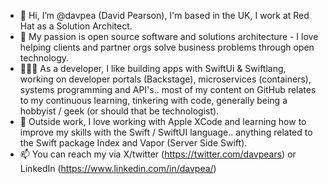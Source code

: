 - 👋 Hi, I’m @davpea (David Pearson), I'm based in the UK, I work at Red Hat as a Solution Architect.
- 👀 My passion is open source software and solutions architecture - I love helping clients and partner orgs solve business problems through open technology.
- 👨🏻‍💻 As a developer, I like building apps with SwiftUi & Swiftlang, working on developer portals (Backstage), microservices (containers), systems programming and API's.. most of my content on GitHub relates to my continuous learning, tinkering with code, generally being a hobbyist / geek (or should that be technologist).
- 🌱 Outside work, I love working with Apple XCode and learning how to improve my skills with the Swift / SwiftUI language.. anything related to the Swift package Index and Vapor (Server Side Swift).
- 📫 You can reach my via X/twitter (https://twitter.com/davpears) or LinkedIn (https://www.linkedin.com/in/davpea/)

<!---
davpea/davpea is a ✨ special ✨ repository because its `README.md` (this file) appears on your GitHub profile.
You can click the Preview link to take a look at your changes.
--->
